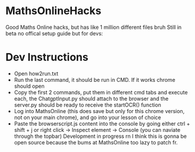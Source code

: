 # MathsOnlineHacks
Good Maths Online hacks, but has like 1 million different files bruh
Still in beta no offical setup guide but for devs:
# Dev Instructions
- Open how2run.txt
- Run the last command, it should be run in CMD. If it works chrome should open
- Copy the first 2 commands, put them in different cmd tabs and execute each, the ChatgptInput.py should attach to the browser and the server.py should be ready to receive the startOCR() function
- Log into MathsOnline (this does save but only for this chrome version, not on your main chrome), and go into your lesson of choice
- Paste the browserscript.js content into the console by going either ctrl + shift + j or right click -> Inspect element -> Console (you can naviate through the topbar)
Development in progress rn I think this is gonna be open source because the bums at MathsOnline too lazy to patch fr.

